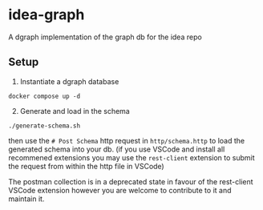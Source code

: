 # idea-graph

A dgraph implementation of the graph db for the idea repo

## Setup

1. Instantiate a dgraph database

`docker compose up -d`

2. Generate and load in the schema

`./generate-schema.sh`

then use the `# Post Schema` http request in `http/schema.http` to load the generated schema into your db. (if you use VSCode and install all recommened extensions you may use the `rest-client` extension to submit the request from within the http file in VSCode)

The postman collection is in a deprecated state in favour of the rest-client VSCode extension however you are welcome to contribute to it and maintain it.
